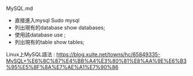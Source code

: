 MySQL.md

- 直接進入mysql
Sudo mysql   
- 列出現有的database
show databases;    
- 使用該database
use <database name>;      
- 列出現有的table
show tables;   

Linux上MySQL語法 : https://blog.xuite.net/towns/hc/65849335-MySQL+%E6%8C%87%E4%BB%A4%E3%80%81%E8%AA%9E%E6%B3%95%E5%8F%8A%E7%AE%A1%E7%90%86